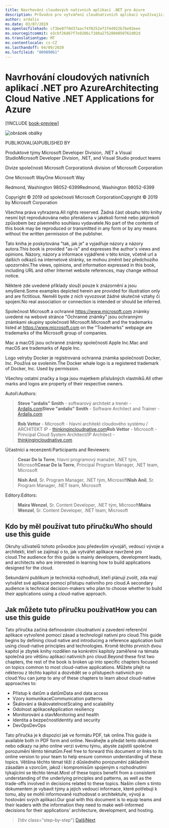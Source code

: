 ```yaml
---
title: Navrhování cloudových nativních aplikací .NET pro Azure
description: Průvodce pro vytváření cloudnativních aplikací využívajících kontejnery, mikroslužby a funkce Bez serveru Azure.
author: ardalis
ms.date: 03/07/2019
ms.openlocfilehash: cf3be07f0d37aacf4f0252ef2f4d922b7be93eee
ms.sourcegitcommit: e3cbf26d67f7e9286c7108a2752804050762d02d
ms.translationtype: MT
ms.contentlocale: cs-CZ
ms.lasthandoff: 04/09/2020
ms.locfileid: "80989061"
---
```

# <a name="architecting-cloud-native-net-applications-for-azure"></a><span data-ttu-id="b5c02-103">Navrhování cloudových nativních aplikací .NET pro Azure</span><span class="sxs-lookup"><span data-stu-id="b5c02-103">Architecting Cloud Native .NET Applications for Azure</span></span>

[!INCLUDE [book-preview](../../../includes/book-preview.md)]

![obrázek obálky](./media/cover.png)

<span data-ttu-id="b5c02-105">PUBLIKOVAL(A)</span><span class="sxs-lookup"><span data-stu-id="b5c02-105">PUBLISHED BY</span></span>

<span data-ttu-id="b5c02-106">Produktové týmy Microsoft Developer Division, .NET a Visual Studio</span><span class="sxs-lookup"><span data-stu-id="b5c02-106">Microsoft Developer Division, .NET, and Visual Studio product teams</span></span>

<span data-ttu-id="b5c02-107">Divize společnosti Microsoft Corporation</span><span class="sxs-lookup"><span data-stu-id="b5c02-107">A division of Microsoft Corporation</span></span>

<span data-ttu-id="b5c02-108">One Microsoft Way</span><span class="sxs-lookup"><span data-stu-id="b5c02-108">One Microsoft Way</span></span>

<span data-ttu-id="b5c02-109">Redmond, Washington 98052-6399</span><span class="sxs-lookup"><span data-stu-id="b5c02-109">Redmond, Washington 98052-6399</span></span>

<span data-ttu-id="b5c02-110">Copyright &copy; 2019 od společnosti Microsoft Corporation</span><span class="sxs-lookup"><span data-stu-id="b5c02-110">Copyright &copy; 2019 by Microsoft Corporation</span></span>

<span data-ttu-id="b5c02-111">Všechna práva vyhrazena.</span><span class="sxs-lookup"><span data-stu-id="b5c02-111">All rights reserved.</span></span> <span data-ttu-id="b5c02-112">Žádná část obsahu této knihy nesmí být reprodukována nebo přenášena v jakékoli formě nebo jakýmkoli způsobem bez písemného souhlasu vydavatele.</span><span class="sxs-lookup"><span data-stu-id="b5c02-112">No part of the contents of this book may be reproduced or transmitted in any form or by any means without the written permission of the publisher.</span></span>

<span data-ttu-id="b5c02-113">Tato kniha je poskytována "tak, jak je" a vyjadřuje názory a názory autora.</span><span class="sxs-lookup"><span data-stu-id="b5c02-113">This book is provided "as-is" and expresses the author's views and opinions.</span></span> <span data-ttu-id="b5c02-114">Názory, názory a informace vyjádřené v této knize, včetně url a dalších odkazů na internetové stránky, se mohou změnit bez předchozího upozornění.</span><span class="sxs-lookup"><span data-stu-id="b5c02-114">The views, opinions, and information expressed in this book, including URL and other Internet website references, may change without notice.</span></span>

<span data-ttu-id="b5c02-115">Některé zde uvedené příklady slouží pouze k znázornění a jsou smyšlené.</span><span class="sxs-lookup"><span data-stu-id="b5c02-115">Some examples depicted herein are provided for illustration only and are fictitious.</span></span> <span data-ttu-id="b5c02-116">Neměli byste z nich vyvozovat žádné skutečné vztahy či spojení.</span><span class="sxs-lookup"><span data-stu-id="b5c02-116">No real association or connection is intended or should be inferred.</span></span>

<span data-ttu-id="b5c02-117">Společnost Microsoft a ochranné https://www.microsoft.com známky uvedené na webové stránce "Ochranné známky" jsou ochrannými známkami skupiny společností Microsoft.</span><span class="sxs-lookup"><span data-stu-id="b5c02-117">Microsoft and the trademarks listed at https://www.microsoft.com on the "Trademarks" webpage are trademarks of the Microsoft group of companies.</span></span>

<span data-ttu-id="b5c02-118">Mac a macOS jsou ochranné známky společnosti Apple Inc.</span><span class="sxs-lookup"><span data-stu-id="b5c02-118">Mac and macOS are trademarks of Apple Inc.</span></span>

<span data-ttu-id="b5c02-119">Logo velryby Docker je registrovaná ochranná známka společnosti Docker, Inc. Používá se svolením.</span><span class="sxs-lookup"><span data-stu-id="b5c02-119">The Docker whale logo is a registered trademark of Docker, Inc. Used by permission.</span></span>

<span data-ttu-id="b5c02-120">Všechny ostatní značky a loga jsou majetkem příslušných vlastníků.</span><span class="sxs-lookup"><span data-stu-id="b5c02-120">All other marks and logos are property of their respective owners.</span></span>

<span data-ttu-id="b5c02-121">Autoři:</span><span class="sxs-lookup"><span data-stu-id="b5c02-121">Authors:</span></span>

> <span data-ttu-id="b5c02-122">**Steve "ardalis" Smith** - softwarový architekt a trenér - [Ardalis.com](https://ardalis.com)</span><span class="sxs-lookup"><span data-stu-id="b5c02-122">**Steve "ardalis" Smith** - Software Architect and Trainer - [Ardalis.com](https://ardalis.com)</span></span>
>
> <span data-ttu-id="b5c02-123">**Rob Vettor** - Microsoft - hlavní architekt cloudového systému / ARCHITEKT IP - [thinkingincloudnative.com](http://thinkingincloudnative.com/about/)</span><span class="sxs-lookup"><span data-stu-id="b5c02-123">**Rob Vettor** - Microsoft - Principal Cloud System Architect/IP Architect - [thinkingincloudnative.com](http://thinkingincloudnative.com/about/)</span></span>

<span data-ttu-id="b5c02-124">Účastníci a recenzenti:</span><span class="sxs-lookup"><span data-stu-id="b5c02-124">Participants and Reviewers:</span></span>

> <span data-ttu-id="b5c02-125">**Cesar De la Torre**, hlavní programový manažer, .NET tým, Microsoft</span><span class="sxs-lookup"><span data-stu-id="b5c02-125">**Cesar De la Torre**, Principal Program Manager, .NET team, Microsoft</span></span>
>
> <span data-ttu-id="b5c02-126">**Nish Anil**, Sr. Program Manager, .NET tým, Microsoft</span><span class="sxs-lookup"><span data-stu-id="b5c02-126">**Nish Anil**, Sr. Program Manager, .NET team, Microsoft</span></span>

<span data-ttu-id="b5c02-127">Editory:</span><span class="sxs-lookup"><span data-stu-id="b5c02-127">Editors:</span></span>

> <span data-ttu-id="b5c02-128">**Maira Wenzel**, Sr. Content Developer, .NET tým, Microsoft</span><span class="sxs-lookup"><span data-stu-id="b5c02-128">**Maira Wenzel**, Sr. Content Developer, .NET team, Microsoft</span></span>

## <a name="who-should-use-this-guide"></a><span data-ttu-id="b5c02-129">Kdo by měl používat tuto příručku</span><span class="sxs-lookup"><span data-stu-id="b5c02-129">Who should use this guide</span></span>

<span data-ttu-id="b5c02-130">Okruhy uživatelů tohoto průvodce jsou především vývojáři, vedoucí vývoje a architekti, kteří se zajímají o to, jak vytvářet aplikace navržené pro cloud.</span><span class="sxs-lookup"><span data-stu-id="b5c02-130">The audience for this guide is mainly developers, development leads, and architects who are interested in learning how to build applications designed for the cloud.</span></span>

<span data-ttu-id="b5c02-131">Sekundární publikum je technická rozhodnutí, kteří plánují zvolit, zda mají vytvářet své aplikace pomocí přístupu nativního pro cloud.</span><span class="sxs-lookup"><span data-stu-id="b5c02-131">A secondary audience is technical decision-makers who plan to choose whether to build their applications using a cloud-native approach.</span></span>

## <a name="how-you-can-use-this-guide"></a><span data-ttu-id="b5c02-132">Jak můžete tuto příručku používat</span><span class="sxs-lookup"><span data-stu-id="b5c02-132">How you can use this guide</span></span>

<span data-ttu-id="b5c02-133">Tato příručka začíná definováním cloudnativní a zavedení referenční aplikace vytvořené pomocí zásad a technologií nativní pro cloud.</span><span class="sxs-lookup"><span data-stu-id="b5c02-133">This guide begins by defining cloud native and introducing a reference application built using cloud-native principles and technologies.</span></span> <span data-ttu-id="b5c02-134">Kromě těchto prvních dvou kapitol je zbytek knihy rozdělen na konkrétní kapitoly zaměřené na témata společná pro většinu aplikací nativních pro cloud.</span><span class="sxs-lookup"><span data-stu-id="b5c02-134">Beyond these first two chapters, the rest of the book is broken up into specific chapters focused on topics common to most cloud-native applications.</span></span> <span data-ttu-id="b5c02-135">Můžete přejít na některou z těchto kapitol a dozvědět se o přístupech nativních pro cloud:</span><span class="sxs-lookup"><span data-stu-id="b5c02-135">You can jump to any of these chapters to learn about cloud-native approaches to:</span></span>

- <span data-ttu-id="b5c02-136">Přístup k datům a datům</span><span class="sxs-lookup"><span data-stu-id="b5c02-136">Data and data access</span></span>
- <span data-ttu-id="b5c02-137">Vzory komunikace</span><span class="sxs-lookup"><span data-stu-id="b5c02-137">Communication patterns</span></span>
- <span data-ttu-id="b5c02-138">Škálování a škálovatelnost</span><span class="sxs-lookup"><span data-stu-id="b5c02-138">Scaling and scalability</span></span>
- <span data-ttu-id="b5c02-139">Odolnost aplikace</span><span class="sxs-lookup"><span data-stu-id="b5c02-139">Application resiliency</span></span>
- <span data-ttu-id="b5c02-140">Monitorování a stav</span><span class="sxs-lookup"><span data-stu-id="b5c02-140">Monitoring and health</span></span>
- <span data-ttu-id="b5c02-141">Identita a bezpečnost</span><span class="sxs-lookup"><span data-stu-id="b5c02-141">Identity and security</span></span>
- <span data-ttu-id="b5c02-142">DevOps</span><span class="sxs-lookup"><span data-stu-id="b5c02-142">DevOps</span></span>

<span data-ttu-id="b5c02-143">Tato příručka je k dispozici jak ve formátu PDF, tak online.</span><span class="sxs-lookup"><span data-stu-id="b5c02-143">This guide is available both in PDF form and online.</span></span> <span data-ttu-id="b5c02-144">Neváhejte a předat tento dokument nebo odkazy na jeho online verzi svému týmu, abyste zajistili společné porozumění těmto tématům.</span><span class="sxs-lookup"><span data-stu-id="b5c02-144">Feel free to forward this document or links to its online version to your team to help ensure common understanding of these topics.</span></span> <span data-ttu-id="b5c02-145">Většina těchto témat těží z důsledného porozumění základním zásadám a vzorcům, jakož i kompromisům spojeným s rozhodnutími týkajícími se těchto témat.</span><span class="sxs-lookup"><span data-stu-id="b5c02-145">Most of these topics benefit from a consistent understanding of the underlying principles and patterns, as well as the trade-offs involved in decisions related to these topics.</span></span> <span data-ttu-id="b5c02-146">Naším cílem s tímto dokumentem je vybavit týmy a jejich vedoucí informace, které potřebují k tomu, aby se mohli informovaně rozhodovat o architektuře, vývoji a hostování svých aplikací.</span><span class="sxs-lookup"><span data-stu-id="b5c02-146">Our goal with this document is to equip teams and their leaders with the information they need to make well-informed decisions for their applications' architecture, development, and hosting.</span></span>

>[!div class="step-by-step"]
>[<span data-ttu-id="b5c02-147">Další</span><span class="sxs-lookup"><span data-stu-id="b5c02-147">Next</span></span>](introduction.md)
